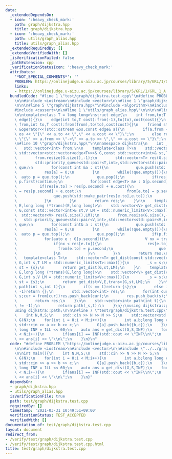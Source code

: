 ```yaml
---
data:
  _extendedDependsOn:
  - icon: ':heavy_check_mark:'
    path: graph/dijkstra.hpp
    title: graph/dijkstra.hpp
  - icon: ':heavy_check_mark:'
    path: utils/graph_alias.hpp
    title: utils/graph_alias.hpp
  _extendedRequiredBy: []
  _extendedVerifiedWith: []
  _isVerificationFailed: false
  _pathExtension: cpp
  _verificationStatusIcon: ':heavy_check_mark:'
  attributes:
    '*NOT_SPECIAL_COMMENTS*': ''
    PROBLEM: https://onlinejudge.u-aizu.ac.jp/courses/library/5/GRL/1/GRL_1_A
    links:
    - https://onlinejudge.u-aizu.ac.jp/courses/library/5/GRL/1/GRL_1_A
  bundledCode: "#line 1 \"test/graph/dijkstra.test.cpp\"\n#define PROBLEM \"https://onlinejudge.u-aizu.ac.jp/courses/library/5/GRL/1/GRL_1_A\"\
    \n\n#include <iostream>\n#include <vector>\n\n#line 1 \"graph/dijkstra.hpp\"\n\
    \n\n\n#line 5 \"graph/dijkstra.hpp\"\n#include <algorithm>\n#include <queue>\n\
    #include <cassert>\n\n#line 1 \"utils/graph_alias.hpp\"\n\n\n\n#line 5 \"utils/graph_alias.hpp\"\
    \n\ntemplate<class T = long long>\nstruct edge{\n    int from,to;T cost;\n   \
    \ edge(){}\n    edge(int to,T cost):from(-1),to(to),cost(cost){}\n    edge(int\
    \ from,int to,T cost):from(from),to(to),cost(cost){}\n    friend std::ostream\
    \ &operator<<(std::ostream &os,const edge& a){\n        if(a.from == -1)return\
    \ os << \"{\" << a.to << \",\" << a.cost << \"}\";\n        else return os <<\
    \ \"{\" << a.from << \"->\" << a.to << \",\" << a.cost << \"}\";\n    }\n};\n\n\
    \n#line 10 \"graph/dijkstra.hpp\"\n\nnamespace dijkstra{\n    int _s = -1;\n \
    \   std::vector<int> from;\n\n    template<class T>\n    std::vector<T> get_dist(const\
    \ std::vector<std::vector<edge<T>>>& G,const std::vector<int>& st,T LM = std::numeric_limits<T>::max()){\n\
    \        from.resize(G.size(),-1);\n        std::vector<T> res(G.size(),LM);\n\
    \        std::priority_queue<std::pair<T,int>,std::vector<std::pair<T,int>>,std::greater<std::pair<T,int>>>\
    \ que;\n        for(const int &a : st){\n            que.push(std::make_pair(0,a));\n\
    \            res[a] = 0;\n        }\n        while(!que.empty()){\n          \
    \  auto p = que.top();\n            que.pop();\n            if(res[p.second] <\
    \ p.first)continue;\n            for(const edge<T> &e : G[p.second]){\n      \
    \          if(res[e.to] > res[p.second] + e.cost){\n                    res[e.to]\
    \ = res[p.second] + e.cost;\n                    from[e.to] = p.second;\n    \
    \                que.push(std::make_pair(res[e.to],e.to));\n                }\n\
    \            }\n        }\n        return res;\n    }\n\n    template<class V,class\
    \ E,long long (*trans)(E,long long)>\n    std::vector<V> get_dist(const std::vector<std::vector<E>>&\
    \ G,const std::vector<int>& st,V LM = std::numeric_limits<V>::max()){\n      \
    \  std::vector<V> res(G.size(),LM);\n        from.resize(G.size(),-1);\n     \
    \   std::priority_queue<std::pair<V,int>,std::vector<std::pair<V,int>>,std::greater<std::pair<V,int>>>\
    \ que;\n        for(const int& a : st){\n            que.push(std::make_pair(0,a));\n\
    \            res[a] = 0;\n        }\n        while(!que.empty()){\n          \
    \  auto p = que.top();\n            que.pop();\n            if(p.first > res[p.second])continue;\n\
    \            for(auto e : G[p.second]){\n                V nx = trans(e,p.first);\n\
    \                if(nx < res[e.to]){\n                    res[e.to] = nx;\n  \
    \                  from[e.to] = p.second;\n                    que.push(std::make_pair(res[e.to],e.to));\n\
    \                }\n            }\n        }\n        return res;\n    }\n\n \
    \   template<class T>\n    std::vector<T> get_dist(const std::vector<std::vector<edge<T>>>&\
    \ G,int s,T LM = std::numeric_limits<T>::max()){\n        _s = s;\n        std::vector<int>\
    \ st = {s};\n        return get_dist(G,st,LM);\n    }\n    template<class V,class\
    \ E,long long (*trans)(E,long long)>\n    std::vector<V> get_dist(const std::vector<std::vector<E>>&\
    \ G,int s,V LM = std::numeric_limits<V>::max()){\n        _s = s;\n        std::vector<int>\
    \ st = {s};\n        return get_dist<V,E,trans>(G,st,LM);\n    }\n\n    std::vector<int>\
    \ path(int s,int t){\n        if(s == t)return {s};\n        else if(from[t] ==\
    \ -1)return {};\n        std::vector<int> res;\n        for(int cur = t;cur !=\
    \ s;cur = from[cur])res.push_back(cur);\n        res.push_back(s);\n        std::reverse(res.begin(),res.end());\n\
    \        return res;\n    }\n\n    std::vector<int> path(int t){\n        assert(_s\
    \ != -1);\n        return path(_s,t);\n    }\n};\nusing dijkstra::get_dist;\n\
    using dijkstra::path;\n\n\n#line 7 \"test/graph/dijkstra.test.cpp\"\n\nint main(){\n\
    \    int N,M,S;\n    std::cin >> N >> M >> S;\n    std::vector<std::vector<edge<>>>\
    \ G(N);\n    for(int i = 0;i < M;i++){\n        int a,b;long long c;\n       \
    \ std::cin >> a >> b >> c;\n        G[a].push_back({b,c});\n    }\n    const long\
    \ long INF = 1LL << 60;\n    auto ans = get_dist(G,S,INF);\n    for(int i = 0;i\
    \ < N;i++){\n        if(ans[i] == INF)std::cout << \"INF\\n\";\n        else std::cout\
    \ << ans[i] << \"\\n\";\n    }\n}\n"
  code: "#define PROBLEM \"https://onlinejudge.u-aizu.ac.jp/courses/library/5/GRL/1/GRL_1_A\"\
    \n\n#include <iostream>\n#include <vector>\n\n#include \"../../graph/dijkstra.hpp\"\
    \n\nint main(){\n    int N,M,S;\n    std::cin >> N >> M >> S;\n    std::vector<std::vector<edge<>>>\
    \ G(N);\n    for(int i = 0;i < M;i++){\n        int a,b;long long c;\n       \
    \ std::cin >> a >> b >> c;\n        G[a].push_back({b,c});\n    }\n    const long\
    \ long INF = 1LL << 60;\n    auto ans = get_dist(G,S,INF);\n    for(int i = 0;i\
    \ < N;i++){\n        if(ans[i] == INF)std::cout << \"INF\\n\";\n        else std::cout\
    \ << ans[i] << \"\\n\";\n    }\n}"
  dependsOn:
  - graph/dijkstra.hpp
  - utils/graph_alias.hpp
  isVerificationFile: true
  path: test/graph/dijkstra.test.cpp
  requiredBy: []
  timestamp: '2021-03-31 10:49:51+09:00'
  verificationStatus: TEST_ACCEPTED
  verifiedWith: []
documentation_of: test/graph/dijkstra.test.cpp
layout: document
redirect_from:
- /verify/test/graph/dijkstra.test.cpp
- /verify/test/graph/dijkstra.test.cpp.html
title: test/graph/dijkstra.test.cpp
---
```

